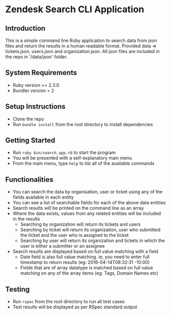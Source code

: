 # Zendesk Search CLI Application

## Introduction
This is a simple command line Ruby application to search data from json files and return the results in a human readable format.
Provided data => tickets.json, users.json and organization.json. 
All json files are included in the repo in '/data/json' folder.

## System Requirements
- Ruby version >= 2.3.0
- Bundler version > 2

## Setup Instructions
- Clone the repo
- Run `bundle install` from the root directory to install dependencies

## Getting Started
- Run `ruby bin/search_app.rb` to start the program
- You will be presented with a self-explanatory main menu
- From the main menu, type `help` to list all of the available commands

## Functionalities
- You can search the data by organisation, user or ticket using any of the fields available in each entity
- You can see a list of searchable fields for each of the above data entities
- Search results will be printed on the command line as an array
- Where the data exists, values from any related entities will be included in the results 
  - Searching by organization will return its tickets and users
  - Searching by ticket will return its organization, user who submitted the ticket and the user who is assigned to the ticket
  - Searching by user will return its organization and tickets in which the user is either a submitter or an assignee
- Search results are displayed based on full value matching with a field
  - Date field is also full value matching. ie, you need to enter full timestamp to return results (eg: 2016-04-14T08:32:31 -10:00)
  - Fields that are of array datatype is matched based on full value matching on any of the array items (eg: Tags, Domain Names etc)

## Testing
- Run `rspec` from the root directory to run all test cases
- Test results will be displayed as per RSpec standard output

